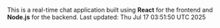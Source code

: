 This is a real-time chat application built using **React** for the frontend and **Node.js** for the backend.
Last updated: Thu Jul 17 03:51:50 UTC 2025
